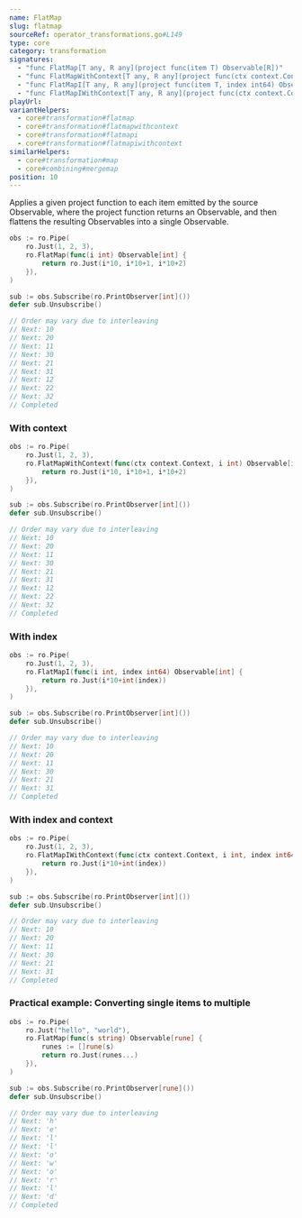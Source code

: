 ```yaml
---
name: FlatMap
slug: flatmap
sourceRef: operator_transformations.go#L149
type: core
category: transformation
signatures:
  - "func FlatMap[T any, R any](project func(item T) Observable[R])"
  - "func FlatMapWithContext[T any, R any](project func(ctx context.Context, item T) Observable[R])"
  - "func FlatMapI[T any, R any](project func(item T, index int64) Observable[R])"
  - "func FlatMapIWithContext[T any, R any](project func(ctx context.Context, item T, index int64) Observable[R])"
playUrl:
variantHelpers:
  - core#transformation#flatmap
  - core#transformation#flatmapwithcontext
  - core#transformation#flatmapi
  - core#transformation#flatmapiwithcontext
similarHelpers:
  - core#transformation#map
  - core#combining#mergemap
position: 10
---
```


Applies a given project function to each item emitted by the source Observable, where the project function returns an Observable, and then flattens the resulting Observables into a single Observable.

```go
obs := ro.Pipe(
    ro.Just(1, 2, 3),
    ro.FlatMap(func(i int) Observable[int] {
        return ro.Just(i*10, i*10+1, i*10+2)
    }),
)

sub := obs.Subscribe(ro.PrintObserver[int]())
defer sub.Unsubscribe()

// Order may vary due to interleaving
// Next: 10
// Next: 20
// Next: 11
// Next: 30
// Next: 21
// Next: 31
// Next: 12
// Next: 22
// Next: 32
// Completed
```

### With context

```go
obs := ro.Pipe(
    ro.Just(1, 2, 3),
    ro.FlatMapWithContext(func(ctx context.Context, i int) Observable[int] {
        return ro.Just(i*10, i*10+1, i*10+2)
    }),
)

sub := obs.Subscribe(ro.PrintObserver[int]())
defer sub.Unsubscribe()

// Order may vary due to interleaving
// Next: 10
// Next: 20
// Next: 11
// Next: 30
// Next: 21
// Next: 31
// Next: 12
// Next: 22
// Next: 32
// Completed
```

### With index

```go
obs := ro.Pipe(
    ro.Just(1, 2, 3),
    ro.FlatMapI(func(i int, index int64) Observable[int] {
        return ro.Just(i*10+int(index))
    }),
)

sub := obs.Subscribe(ro.PrintObserver[int]())
defer sub.Unsubscribe()

// Order may vary due to interleaving
// Next: 10
// Next: 20
// Next: 11
// Next: 30
// Next: 21
// Next: 31
// Completed
```

### With index and context

```go
obs := ro.Pipe(
    ro.Just(1, 2, 3),
    ro.FlatMapIWithContext(func(ctx context.Context, i int, index int64) Observable[int] {
        return ro.Just(i*10+int(index))
    }),
)

sub := obs.Subscribe(ro.PrintObserver[int]())
defer sub.Unsubscribe()

// Order may vary due to interleaving
// Next: 10
// Next: 20
// Next: 11
// Next: 30
// Next: 21
// Next: 31
// Completed
```

### Practical example: Converting single items to multiple

```go
obs := ro.Pipe(
    ro.Just("hello", "world"),
    ro.FlatMap(func(s string) Observable[rune] {
        runes := []rune(s)
        return ro.Just(runes...)
    }),
)

sub := obs.Subscribe(ro.PrintObserver[rune]())
defer sub.Unsubscribe()

// Order may vary due to interleaving
// Next: 'h'
// Next: 'e'
// Next: 'l'
// Next: 'l'
// Next: 'o'
// Next: 'w'
// Next: 'o'
// Next: 'r'
// Next: 'l'
// Next: 'd'
// Completed
```